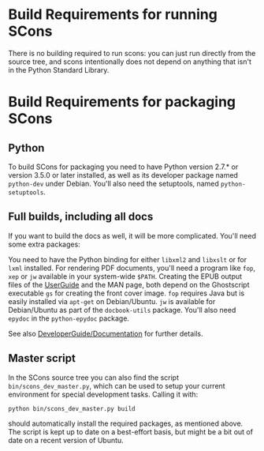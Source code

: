 # Build Requirements for running SCons

There is no building required to run scons: you can just run directly from the source tree, and scons intentionally does not depend on anything that isn't in the Python Standard Library.

# Build Requirements for packaging SCons

## Python

To build SCons for packaging you need to have Python version 2.7.* or version 3.5.0 or later installed, as well as its developer package named `python-dev` under Debian. You'll also need the setuptools, named `python-setuptools`. 


## Full builds, including all docs

If you want to build the docs as well, it will be more complicated. You'll need some extra packages: 

You need to have the Python binding for either `libxml2` and `libxslt` or for `lxml` installed. For rendering PDF documents, you'll need a program like `fop`, `xep` or `jw` available in your system-wide `$PATH`. Creating the EPUB output files of the [UserGuide](UserGuide) and the MAN page, both depend on the Ghostscript executable `gs` for creating the front cover image.  `fop` requires Java but is easily installed via `apt-get` on Debian/Ubuntu.  `jw` is available for Debian/Ubuntu as part of the `docbook-utils` package.  You'll also need `epydoc` in the `python-epydoc` package. 

See also [DeveloperGuide/Documentation](DeveloperGuide/Documentation) for further details. 


## Master script

In the SCons source tree you can also find the script `bin/scons_dev_master.py`, which can be used to setup your current environment for special development tasks. Calling it with: 


```txt
python bin/scons_dev_master.py build
```
should automatically install the required packages, as mentioned above. The script is kept up to date on a best-effort basis, but might be a bit out of date on a recent version of Ubuntu.

